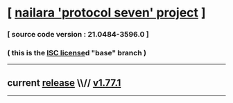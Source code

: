 
# [ [nailara 'protocol seven' project](http://nailara.network/) ]

### [ source code version : 21.0484-3596.0 ]

### ( this is the [ISC license](license)d "base" branch )
---
## current [release](https://github.com/taekiten/nailara/releases) \\\\// [v1.77.1](https://github.com/taekiten/nailara/releases/tag/v1.77.1)
---
